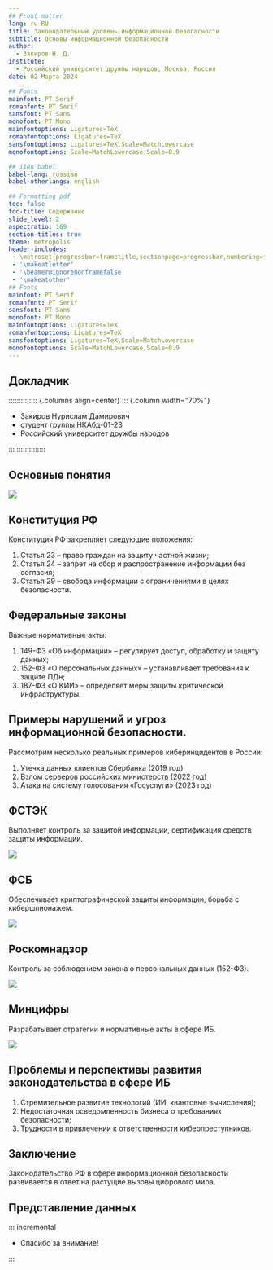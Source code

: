 ```yaml
---
## Front matter
lang: ru-RU
title: Законодательный уровень информационной безопасности
subtitle: Основы информационной безопасности
author:
  - Закиров Н. Д.
institute:
  - Российский университет дружбы народов, Москва, Россия
date: 02 Марта 2024

## Fonts
mainfont: PT Serif
romanfont: PT Serif
sansfont: PT Sans
monofont: PT Mono
mainfontoptions: Ligatures=TeX
romanfontoptions: Ligatures=TeX
sansfontoptions: Ligatures=TeX,Scale=MatchLowercase
monofontoptions: Scale=MatchLowercase,Scale=0.9

## i18n babel
babel-lang: russian
babel-otherlangs: english

## Formatting pdf
toc: false
toc-title: Содержание
slide_level: 2
aspectratio: 169
section-titles: true
theme: metropolis
header-includes:
 - \metroset{progressbar=frametitle,sectionpage=progressbar,numbering=fraction}
 - '\makeatletter'
 - '\beamer@ignorenonframefalse'
 - '\makeatother'
## Fonts
mainfont: PT Serif
romanfont: PT Serif
sansfont: PT Sans
monofont: PT Mono
mainfontoptions: Ligatures=TeX
romanfontoptions: Ligatures=TeX
sansfontoptions: Ligatures=TeX,Scale=MatchLowercase
monofontoptions: Scale=MatchLowercase,Scale=0.9
---
```


## Докладчик


:::::::::::::: {.columns align=center}
::: {.column width="70%"}

  * Закиров Нурислам Дамирович
  * студент группы НКАбд-01-23
  * Российский университет дружбы народов

:::
::::::::::::::

## Основные понятия

![](./image/1.jpg)

## Конституция РФ

Конституция РФ закрепляет следующие положения:

1. Статья 23 – право граждан на защиту частной жизни;
2. Статья 24 – запрет на сбор и распространение информации без согласия;
3. Статья 29 – свобода информации с ограничениями в целях безопасности.


## Федеральные законы

Важные нормативные акты:

1. 149-ФЗ «Об информации» – регулирует доступ, обработку и защиту данных;
2. 152-ФЗ «О персональных данных» – устанавливает требования к защите ПДн;
3. 187-ФЗ «О КИИ» – определяет меры защиты критической инфраструктуры.


## Примеры нарушений и угроз информационной безопасности.

Рассмотрим несколько реальных примеров киберинцидентов в России:

1. Утечка данных клиентов Сбербанка (2019 год)
2. Взлом серверов российских министерств (2022 год)
3. Атака на систему голосования «Госуслуги» (2023 год)

## ФСТЭК

Выполняет контроль за защитой информации, сертификация средств защиты информации.

![](./image/2.jpg)

## ФСБ

Обеспечивает криптографической защиты информации, борьба с кибершпионажем.

![](./image/3.jpg)

## Роскомнадзор 

Контроль за соблюдением закона о персональных данных (152-ФЗ).

![](./image/4.jpg)

## Минцифры

Разрабатывает стратегии и нормативные акты в сфере ИБ.

![](./image/5.jpg)

## Проблемы и перспективы развития законодательства в сфере ИБ

1. Стремительное развитие технологий (ИИ, квантовые вычисления);
2. Недостаточная осведомленность бизнеса о требованиях безопасности;
3. Трудности в привлечении к ответственности киберпреступников.


## Заключение

Законодательство РФ в сфере информационной безопасности развивается в ответ на растущие вызовы цифрового мира. 


## Представление данных

::: incremental

- Спасибо за внимание!

:::

